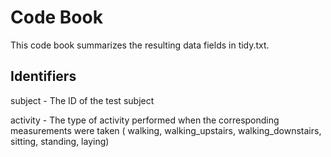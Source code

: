 # Code Book
This code book summarizes the resulting data fields in tidy.txt.

## Identifiers

subject - The ID of the test subject

activity - The type of activity performed when the corresponding measurements were taken 
( walking, walking_upstairs, walking_downstairs, sitting, standing, laying)


